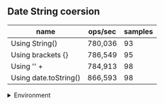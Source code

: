 ## Date String coersion

|name|ops/sec|samples|
|-|-|-|
|Using String()|780,036|93|
|Using brackets {}|786,549|95|
|Using '' + |784,913|98|
|Using date.toString()|866,593|98|


<details>
<summary>Environment</summary>

* __Machine:__ linux x64 | 2 vCPUs | 6.8GB Mem
* __Run:__ Sat Oct 14 2023 01:46:08 GMT+0000 (Coordinated Universal Time)
</details>

<!--
{"environment":{"platform":"linux","arch":"x64","cpus":2,"totalMemory":6.7597503662109375},"benchmarks":[{"name":"Using String()","hz":780036.3381287124,"cycles":4,"stats":{"deviation":4.5313492120342e-8,"mean":0.0000012819915574689443,"moe":9.209628879875113e-9,"rme":0.7183845186982218,"sem":4.698790244834241e-9,"variance":2.053312568140297e-15}},{"name":"Using brackets {}","hz":786549.0793824826,"cycles":6,"stats":{"deviation":2.1909718373969882e-8,"mean":0.0000012713764801366205,"moe":4.405863763387187e-9,"rme":0.3465428086976832,"sem":2.2478896751975445e-9,"variance":4.800357592266735e-16}},{"name":"Using '' + ","hz":784913.2114080137,"cycles":7,"stats":{"deviation":1.3495833824698568e-8,"mean":0.000001274026205019729,"moe":2.6720387722591183e-9,"rme":0.20973185337406305,"sem":1.3632850878873052e-9,"variance":1.8213753062387798e-16}},{"name":"Using date.toString()","hz":866592.7829135316,"cycles":4,"stats":{"deviation":1.2276149719536504e-8,"mean":0.000001153944528176136,"moe":2.430553639792767e-9,"rme":0.21063002427286273,"sem":1.2400783876493709e-9,"variance":1.5070385193647619e-16}}]}-->
